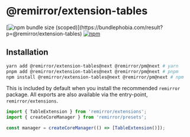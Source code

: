 # @remirror/extension-tables

[![npm bundle size (scoped)](https://img.shields.io/bundlephobia/minzip/@remirror/extension-tables.svg?)](https://bundlephobia.com/result?p=@remirror/extension-tables) [![npm](https://img.shields.io/npm/dm/@remirror/extension-tables.svg?&logo=npm)](https://www.npmjs.com/package/@remirror/extension-tables)

## Installation

```bash
yarn add @remirror/extension-tables@next @remirror/pm@next # yarn
pnpm add @remirror/extension-tables@next @remirror/pm@next # pnpm
npm install @remirror/extension-tables@next @remirror/pm@next # npm
```

This is included by default when you install the recommended `remirror` package. All exports are also available via the entry-point, `remirror/extensions`.

```ts
import { TableExtension } from 'remirror/extensions';
import { createCoreManager } from 'remirror/presets';

const manager = createCoreManager(() => [TableExtension()]);
```
